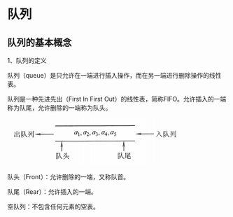 # 队列

## 队列的基本概念

1、队列的定义

队列（queue）是只允许在一端进行插入操作，而在另一端进行删除操作的线性表。

队列是一种先进先出（First In First Out）的线性表，简称FIFO。允许插入的一端称为队尾，允许删除的一端称为队头。

![image.png](队列/image.png)

队头（Front）：允许删除的一端，又称队首。

队尾（Rear）：允许插入的一端。

空队列：不包含任何元素的空表。



